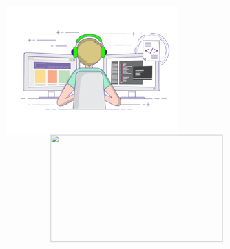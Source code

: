 <img align="left" width="400px" src="./developer.gif" />


<img align="right" width="400px" height="250px" src="https://github-readme-stats.vercel.app/api?username=vvvsir&show_icons=true&theme=radical" />

<!--
**vvvsir/vvvsir** is a ✨ _special_ ✨ repository because its `README.md` (this file) appears on your GitHub profile.

Here are some ideas to get you started:

- 🔭 I’m currently working on ...
- 🌱 I’m currently learning ...
- 👯 I’m looking to collaborate on ...
- 🤔 I’m looking for help with ...
- 💬 Ask me about ...
- 📫 How to reach me: ...
- 😄 Pronouns: ...
- ⚡ Fun fact: ...
-->
